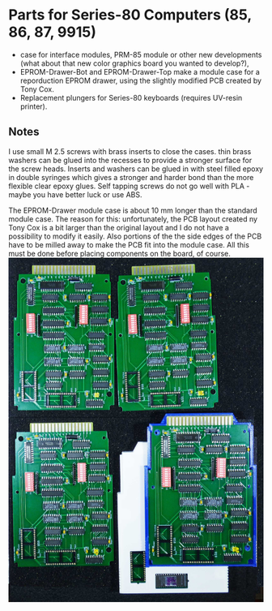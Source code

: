 
<h1>Parts for Series-80 Computers (85, 86, 87, 9915)</h1>

<ul>
  <li>case for interface modules, PRM-85 module or other new developments (what about that new color graphics board you wanted to develop?),</li>
  <li>EPROM-Drawer-Bot and EPROM-Drawer-Top make a module case for a reporduction EPROM drawer, using the slightly modified PCB created by Tony Cox.</li>
  <li>Replacement plungers for Series-80 keyboards (requires UV-resin printer).</li>
</ul>

<h2>Notes</h2>
I use small M 2.5 screws with brass inserts to close the cases. thin brass washers can be glued into the recesses to provide a stronger surface for the screw heads.
Inserts and washers can be glued in with steel filled epoxy in double syringes which gives a stronger and harder bond than the more flexible clear epoxy glues.
Self tapping screws do not go well with PLA - maybe you have better luck or use ABS.

The EPROM-Drawer module case is about 10 mm longer than the standard module case. The reason for this: unfortunately, the PCB layout created ny Tony Cox is a bit larger than the original layout and I do not have a possibility to modify it easily.
Also portions of the the side edges of the PCB have to be milled away to make the PCB fit into the module case. All this must be done before placing components on the board, of course.
<img src="EPROM-Drawer-Repro-2.jpg">

